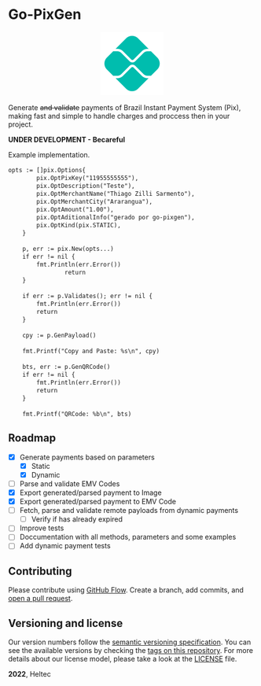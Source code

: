 # Go-PixGen

<p align="center"><img alt="pix-utils" src="https://raw.githubusercontent.com/Heltec/go-pixgen/main/assets/logo-pix.png" width="128px" /></p>

Generate ~~and validate~~ payments of Brazil Instant Payment System (Pix), making fast and simple to handle charges and proccess then in your project.

**UNDER DEVELOPMENT - Becareful**

Example implementation.
```golang
opts := []pix.Options{
		pix.OptPixKey("11955555555"),
		pix.OptDescription("Teste"),
		pix.OptMerchantName("Thiago Zilli Sarmento"),
		pix.OptMerchantCity("Ararangua"),
		pix.OptAmount("1.00"),
		pix.OptAditionalInfo("gerado por go-pixgen"),
		pix.OptKind(pix.STATIC),
	}

	p, err := pix.New(opts...)
	if err != nil {
		fmt.Println(err.Error())
                return
	}

	if err := p.Validates(); err != nil {
		fmt.Println(err.Error())
		return
	}

	cpy := p.GenPayload()

	fmt.Printf("Copy and Paste: %s\n", cpy)

	bts, err := p.GenQRCode()
	if err != nil {
		fmt.Println(err.Error())
		return
	}

	fmt.Printf("QRCode: %b\n", bts)
```

## Roadmap

- [x] Generate payments based on parameters
  - [x] Static
  - [x] Dynamic
- [ ] Parse and validate EMV Codes
- [x] Export generated/parsed payment to Image
- [x] Export generated/parsed payment to EMV Code
- [ ] Fetch, parse and validate remote payloads from dynamic payments
  - [ ] Verify if has already expired
- [ ] Improve tests
- [ ] Doccumentation with all methods, parameters and some examples
- [ ] Add dynamic payment tests

## Contributing

Please contribute using [GitHub Flow](https://guides.github.com/introduction/flow). Create a branch, add commits, and [open a pull request](https://github.com/Heltec/go-genpix/compare).

## Versioning and license

Our version numbers follow the [semantic versioning specification](http://semver.org/). You can see the available versions by checking the [tags on this repository](https://github.com/Heltec/go-pixgen/tags). For more details about our license model, please take a look at the [LICENSE](LICENSE) file.

**2022**, Heltec
